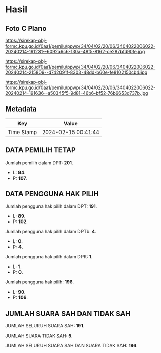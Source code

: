# Hasil

## Foto C Plano

https://sirekap-obj-formc.kpu.go.id/0aa1/pemilu/ppwp/34/04/02/20/06/3404022006022-20240214-191231--6092a6c6-130a-48f5-8162-ce287bfd90fe.jpg

https://sirekap-obj-formc.kpu.go.id/0aa1/pemilu/ppwp/34/04/02/20/06/3404022006022-20240214-215809--d742091f-8303-48dd-b60e-fe8102150cb4.jpg

https://sirekap-obj-formc.kpu.go.id/0aa1/pemilu/ppwp/34/04/02/20/06/3404022006022-20240214-191636--a50345f5-9d81-46b6-bf52-76b6653d737b.jpg


## Metadata

| Key        | Value               |
| ---------- | ------------------- |
| Time Stamp | 2024-02-15 00:41:44 |


## DATA PEMILIH TETAP

Jumlah pemilih dalam DPT: **201**.
 * L: **94**.
 * P: **107**.

## DATA PENGGUNA HAK PILIH

Jumlah pengguna hak pilih dalam DPT: **191**.
 * L: **89**.
 * P: **102**.

Jumlah pengguna hak pilih dalam DPTb: **4**.
 * L: **0**.
 * P: **4**.

Jumlah pengguna hak pilih dalam DPK: **1**.
 * L: **1**.
 * P: **0**.

Jumlah pengguna hak pilih: **196**.
 * L: **90**.
 * P: **106**.

## JUMLAH SUARA SAH DAN TIDAK SAH

JUMLAH SELURUH SUARA SAH: **191**.

JUMLAH SUARA TIDAK SAH: **5**.

JUMLAH SELURUH SUARA SAH DAN SUARA TIDAK SAH: **196**.


